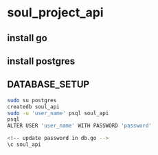 # soul_project_api

## install go 
## install postgres

## DATABASE_SETUP

```bash
sudo su postgres
createdb soul_api
sudo -u 'user_name' psql soul_api
psql
ALTER USER 'user_name' WITH PASSWORD 'password'
```

 

```bash
<!-- update password in db.go -->
\c soul_api
```
